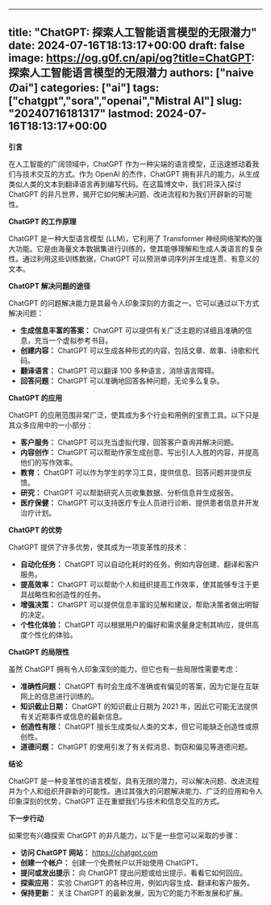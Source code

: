 
---
title: "ChatGPT: 探索人工智能语言模型的无限潜力"
date: 2024-07-16T18:13:17+00:00
draft: false
image: https://og.g0f.cn/api/og?title=ChatGPT: 探索人工智能语言模型的无限潜力
authors: ["naiveのai"]
categories: ["ai"]
tags: ["chatgpt","sora","openai","Mistral AI"]
slug: "20240716181317"
lastmod: 2024-07-16T18:13:17+00:00
---
**引言**

在人工智能的广阔领域中，ChatGPT 作为一种尖端的语言模型，正迅速撼动着我们与技术交互的方式。作为 OpenAI 的杰作，ChatGPT 拥有非凡的能力，从生成类似人类的文本到翻译语言再到编写代码。在这篇博文中，我们将深入探讨 ChatGPT 的非凡世界，揭开它如何解决问题、改进流程和为我们开辟新的可能性。

**ChatGPT 的工作原理**

ChatGPT 是一种大型语言模型 (LLM)，它利用了 Transformer 神经网络架构的强大功能。它是由海量文本数据集进行训练的，使其能够理解和生成人类语言的复杂性。通过利用这些训练数据，ChatGPT 可以预测单词序列并生成连贯、有意义的文本。

**ChatGPT 解决问题的途径**

ChatGPT 的问题解决能力是其最令人印象深刻的方面之一。它可以通过以下方式解决问题：

- **生成信息丰富的答案：** ChatGPT 可以提供有关广泛主题的详细且准确的信息，充当一个虚拟参考书目。
- **创建内容：** ChatGPT 可以生成各种形式的内容，包括文章、故事、诗歌和代码。
- **翻译语言：** ChatGPT 可以翻译 100 多种语言，消除语言障碍。
- **回答问题：** ChatGPT 可以准确地回答各种问题，无论多么复杂。

**ChatGPT 的应用**

ChatGPT 的应用范围非常广泛，使其成为多个行业和用例的宝贵工具。以下只是其众多应用中的一小部分：

- **客户服务：** ChatGPT 可以充当虚拟代理，回答客户查询并解决问题。
- **内容创作：** ChatGPT 可以帮助作家生成创意、写出引人入胜的内容，并提高他们的写作效率。
- **教育：** ChatGPT 可以作为学生的学习工具，提供信息、回答问题并提供反馈。
- **研究：** ChatGPT 可以帮助研究人员收集数据、分析信息并生成报告。
- **医疗保健：** ChatGPT 可以支持医疗专业人员进行诊断、提供患者信息并开发治疗计划。

**ChatGPT 的优势**

ChatGPT 提供了许多优势，使其成为一项变革性的技术：

- **自动化任务：** ChatGPT 可以自动化耗时的任务，例如内容创建、翻译和客户服务。
- **提高效率：** ChatGPT 可以帮助个人和组织提高工作效率，使其能够专注于更具战略性和创造性的任务。
- **增强决策：** ChatGPT 可以提供信息丰富的见解和建议，帮助决策者做出明智的决定。
- **个性化体验：** ChatGPT 可以根据用户的偏好和需求量身定制其响应，提供高度个性化的体验。

**ChatGPT 的局限性**

虽然 ChatGPT 拥有令人印象深刻的能力，但它也有一些局限性需要考虑：

- **准确性问题：** ChatGPT 有时会生成不准确或有偏见的答案，因为它是在互联网上的信息进行训练的。
- **知识截止日期：** ChatGPT 的知识截止日期为 2021 年，因此它可能无法提供有关近期事件或信息的最新信息。
- **创造性有限：** ChatGPT 擅长生成类似人类的文本，但它可能缺乏创造性或原创性。
- **道德问题：** ChatGPT 的使用引发了有关假消息、剽窃和偏见等道德问题。

**结论**

ChatGPT 是一种变革性的语言模型，具有无限的潜力，可以解决问题、改进流程并为个人和组织开辟新的可能性。通过其强大的问题解决能力、广泛的应用和令人印象深刻的优势，ChatGPT 正在重塑我们与技术和信息交互的方式。

**下一步行动**

如果您有兴趣探索 ChatGPT 的非凡能力，以下是一些您可以采取的步骤：

- **访问 ChatGPT 网站：** https://chatgpt.com
- **创建一个帐户：** 创建一个免费帐户以开始使用 ChatGPT。
- **提问或发出提示：** 向 ChatGPT 提出问题或给出提示，看看它如何回应。
- **探索应用：** 实验 ChatGPT 的各种应用，例如内容生成、翻译和客户服务。
- **保持更新：** 关注 ChatGPT 的最新发展，因为它的能力不断发展和扩展。